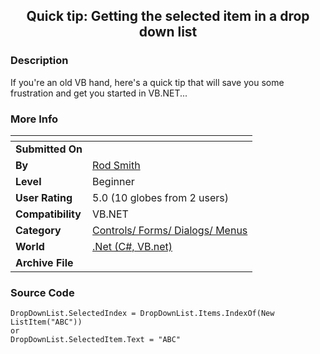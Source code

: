 ﻿<div align="center">

## Quick tip: Getting the selected item in a drop down list


</div>

### Description

If you're an old VB hand, here's a quick tip that will save you some frustration and get you started in VB.NET...
 
### More Info
 


<span>             |<span>
---                |---
**Submitted On**   |
**By**             |[Rod Smith](https://github.com/Planet-Source-Code/PSCIndex/blob/master/ByAuthor/rod-smith.md)
**Level**          |Beginner
**User Rating**    |5.0 (10 globes from 2 users)
**Compatibility**  |VB\.NET
**Category**       |[Controls/ Forms/ Dialogs/ Menus](https://github.com/Planet-Source-Code/PSCIndex/blob/master/ByCategory/controls-forms-dialogs-menus__10-3.md)
**World**          |[\.Net \(C\#, VB\.net\)](https://github.com/Planet-Source-Code/PSCIndex/blob/master/ByWorld/net-c-vb-net.md)
**Archive File**   |[](https://github.com/Planet-Source-Code/rod-smith-quick-tip-getting-the-selected-item-in-a-drop-down-list__10-6/archive/master.zip)





### Source Code

```
DropDownList.SelectedIndex = DropDownList.Items.IndexOf(New ListItem("ABC"))
or
DropDownList.SelectedItem.Text = "ABC"
```

